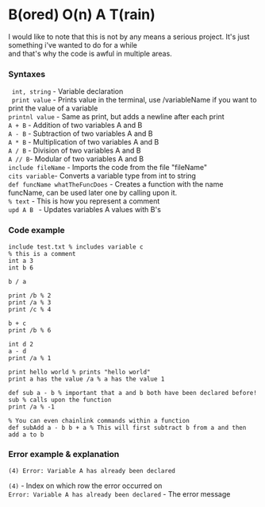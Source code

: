 # B(ored) O(n) A T(rain)

I would like to note that this is not by any means a serious project. It's just something i've wanted to do for a while</br>
and that's why the code is awful in multiple areas.

### Syntaxes ###
``` int, string``` - Variable declaration</br>
``` print value``` - Prints value in the terminal, use /variableName if you want to print the value of a variable</br>
``` printnl value ``` - Same as print, but adds a newline after each print</br>
```A + B``` - Addition of two variables A and B</br>
```A - B``` - Subtraction of two variables A and B</br>
```A * B```  - Multiplication of two variables A and B</br>
```A / B``` - Division of two variables A and B</br>
```A // B```- Modular of two variables A and B</br>
```include fileName``` - Imports the code from the file "fileName"</br>
```cits variable```- Converts a variable type from int to string</br>
```def funcName whatTheFuncDoes``` - Creates a function with the name funcName, can be used later one by calling upon it.
</br>
``` % text ``` - This is how you represent a comment </br>
```upd A B ``` - Updates variables A values with B's </br>

### Code example ###
```
include test.txt % includes variable c
% this is a comment
int a 3
int b 6

b / a

print /b % 2
print /a % 3
print /c % 4

b + c
print /b % 6

int d 2
a - d
print /a % 1

print hello world % prints "hello world"
print a has the value /a % a has the value 1

def sub a - b % important that a and b both have been declared before!
sub % calls upon the function
print /a % -1

% You can even chainlink commands within a function
def subAdd a - b b + a % This will first subtract b from a and then add a to b
```
### Error example & explanation ###
```
(4) Error: Variable A has already been declared
```
```(4)``` - Index on which row the error occurred on</br>
```Error: Variable A has already been declared``` - The error message
